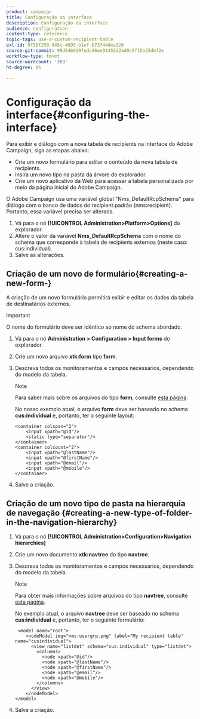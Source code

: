 ```yaml
---
product: campaign
title: Configuração da interface
description: Configuração da interface
audience: configuration
content-type: reference
topic-tags: use-a-custom-recipient-table
exl-id: 9f50f258-845e-4895-b1ef-b73744dea326
source-git-commit: 98d646919fedc66ee9145522ad0c5f15b25dbf2e
workflow-type: tm+mt
source-wordcount: '303'
ht-degree: 6%

---
```


# Configuração da interface{#configuring-the-interface}

Para exibir e diálogo com a nova tabela de recipients na interface do Adobe Campaign, siga as etapas abaixo:

* Crie um novo formulário para editar o conteúdo da nova tabela de recipients.
* Insira um novo tipo na pasta da árvore do explorador.
* Crie um novo aplicativo da Web para acessar a tabela personalizada por meio da página inicial do Adobe Campaign.

O Adobe Campaign usa uma variável global &quot;Nms_DefaultRcpSchema&quot; para diálogo com o banco de dados do recipient padrão (nms:recipient). Portanto, essa variável precisa ser alterada.

1. Vá para o nó **[!UICONTROL Administration>Platform>Options]** do explorador.
1. Altere o valor da variável **Nms_DefaultRcpSchema** com o nome do schema que corresponde à tabela de recipients externos (neste caso: cus:individual).
1. Salve as alterações.

## Criação de um novo de formulário{#creating-a-new-form-}

A criação de um novo formulário permitirá exibir e editar os dados da tabela de destinatários externos.

>[!IMPORTANT]
>
>O nome do formulário deve ser idêntico ao nome do schema abordado.

1. Vá para o nó **Administration > Configuration > Input forms** do explorador.
1. Crie um novo arquivo **xtk:form** tipo **form**.
1. Descreva todos os monitoramentos e campos necessários, dependendo do modelo da tabela.

   >[!NOTE]
   >
   >Para saber mais sobre os arquivos do tipo **form**, consulte [esta página](../../configuration/using/identifying-a-form.md).

   No nosso exemplo atual, o arquivo **form** deve ser baseado no schema **cus:individual** e, portanto, ter o seguinte layout:

   ```
   <container colspan="2">
       <input xpath="@id"/>
       <static type="separator"/>
   </container>
   <container colcount="2">
       <input xpath="@lastName"/>
       <input xpath="@firstName"/>
       <input xpath="@email"/>
       <input xpath="@mobile"/>
   </container> 
   ```

1. Salve a criação.

## Criação de um novo tipo de pasta na hierarquia de navegação {#creating-a-new-type-of-folder-in-the-navigation-hierarchy}

1. Vá para o nó **[!UICONTROL Administration>Configuration>Navigation hierarchies]**
1. Crie um novo documento **xtk:navtree** do tipo **navtree**.
1. Descreva todos os monitoramentos e campos necessários, dependendo do modelo da tabela.

   >[!NOTE]
   >
   >Para obter mais informações sobre arquivos do tipo **navtree**, consulte [esta página](../../platform/using/adobe-campaign-explorer.md#about-navigation-hierarchy).

   No exemplo atual, o arquivo **navtree** deve ser baseado no schema **cus:individual** e, portanto, ter o seguinte formulário:

   ```
    <model name="root">
       <nodeModel img="nms:usergrp.png" label="My recipient table" name="cusindividual">
         <view name="listdet" schema="cus:individual" type="listdet">
           <columns>
             <node xpath="@id"/>
             <node xpath="@lastName"/>
             <node xpath="@firstName"/>
             <node xpath="@email"/>
             <node xpath="@mobile"/>
           </columns>
         </view>
       </nodeModel>
   </model>
   ```

1. Salve a criação.
